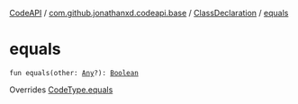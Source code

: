 [CodeAPI](../../index.md) / [com.github.jonathanxd.codeapi.base](../index.md) / [ClassDeclaration](index.md) / [equals](.)

# equals

`fun equals(other: `[`Any`](https://kotlinlang.org/api/latest/jvm/stdlib/kotlin/-any/index.html)`?): `[`Boolean`](https://kotlinlang.org/api/latest/jvm/stdlib/kotlin/-boolean/index.html)

Overrides [CodeType.equals](../../com.github.jonathanxd.codeapi.type/-code-type/equals.md)


